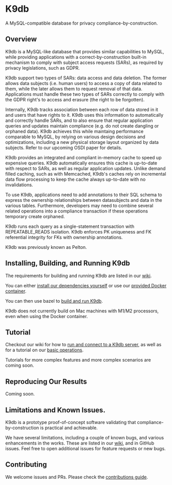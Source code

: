 # K9db

A MySQL-compatible database for privacy compliance-by-construction.

## Overview

K9db is a MySQL-like database that provides similar capabilities to MySQL,
while providing applications with a correct-by-construction built-in mechanism
to comply with subject access requests (SARs), as required by privacy
legislations, such as GDPR.

K9db support two types of SARs: data access and data deletion. The former allows
data subjects (i.e. human users) to access a copy of data related to them, while
the later allows them to request removal of that data. Applications must handle
these two types of SARs correctly to comply with the GDPR right's to access and
erasure (the right to be forgotten).

Internally, K9db tracks association between each row of data stored in it and
users that have rights to it. K9db uses this information to automatically and
correctly handle SARs, and to also ensure that regular application queries and
updates maintain compliance (e.g. do not create dangling or orphaned data).
K9db achieves this while maintaing performance comparable to MySQL, by relying
on various design decisions and optimizations, including a new physical storage
layout organized by data subjects. Refer to our upcoming OSDI paper for details.

K9db provides an integrated and compliant in-memory cache to speed up expensive
queries. K9db automatically ensures this cache is up-to-date with respect to
SARs, as well as regular application updates. Unlike demand filled caching, such
as with Memcached, K9db's caches rely on incremental data flow processing to
keep the cache always up-to-date with no invalidations.

To use K9db, applications need to add annotations to their SQL schema to express
the ownership relationships between datasubjects and data in the various tables.
Furthermore, developers may need to combine several related operations into
a compliance transaction if these operations temporary create orphaned.

K9db runs each query as a single-statement transaction with REPEATABLE_READS
isolation. K9db enforces PK uniqueness and FK referential integrity for FKs with
ownership annotations.

K9db was previously known as Pelton.

## Installing, Building, and Running K9db

The requirements for building and running K9db are listed in our [wiki](./wiki/Requirements).

You can either [install our dependencies yourself](./wiki/Requirements%3A-Ubuntu-and-similar-distros)
or use our [provided Docker container](./wiki/Requirements%3A-Using-Docker).

You can then use bazel to [build and run K9db](./wiki/Building,-Testing,-and-Running).

K9db does not currently build on Mac machines with M1/M2 processors, even when using the Docker container.

## Tutorial

Checkout our wiki for how to [run and connect to a K9db server](./wiki/Tutorial),
as well as for a tutorial on our [basic operations](./wiki/Basic-Operations).

Tutorials for more complex features and more complex scenarios are coming soon.

## Reproducing Our Results

Coming soon.

## Limitations and Known Issues.

K9db is a prototype proof-of-concept software validating that
compliance-by-construction is practical and achievable.

We have several limitations, including a couple of known bugs, and various enhancements in the works.
These are listed in our [wiki](./wiki/Limitations-and-Known-Issues), and in GitHub issues.
Feel free to open additional issues for feature requests or new bugs.

## Contributing

We welcome issues and PRs. Please check the [contributions guide](contributing.md).
